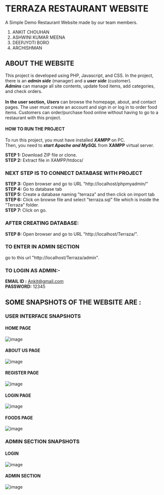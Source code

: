 #                                                             TERRAZA RESTAURANT WEBSITE 

A Simple Demo Restaurant Website made by our team members.
1. ANKIT CHOUHAN
2. ASHWINI KUMAR MEENA
3. DEEPJYOTI BORO
4. ARCHISHMAN

## ABOUT THE WEBSITE
This project is developed using PHP, Javascript, and CSS. In the project, there is an ***admin side*** (manager) and a ***user side*** (customer).<br /> ***Admins*** can manage all site contents, update food items, add categories, and check orders.<br /><br />
**In the user section,** ***Users*** can browse the homepage, about, and contact pages. The user must create an account and sign in or log in to order food items. Customers can order/purchase food online without having to go to a restaurant with this project.


#### HOW TO RUN THE PROJECT
To run this project, you must have installed **_XAMPP_** on PC.<br />
Then, you need to **_start Apache and MySQL_** from **XAMPP** virtual server.

**STEP 1:** Download ZIP file or clone.<br />
**STEP 2:** Extract file in XAMPP/htdocs/

### NEXT STEP IS TO CONNECT DATABASE WITH PROJECT
**STEP 3:** Open browser and go to URL "http://localhost/phpmyadmin/"<br />
**STEP 4:** Go to database tab<br />
**STEP 5:** Create a database naming "terraza" and then click on import tab<br />
**STEP 6:** Click on browse file and select "terraza.sql" file which is inside the "Terraza" folder.<br />
**STEP 7:** Click on go.

### AFTER CREATING DATABASE:
**STEP 8:** Open browser and go to URL "http://localhost/Terraza/".

### TO ENTER IN ADMIN SECTION

go to this url "http://localhost/Terraza/admin".

### TO LOGIN AS ADMIN:-
**EMAIL ID :** Ankit@gmail.com  <br />
**PASSWORD:** 12345


## SOME SNAPSHOTS OF THE WEBSITE ARE : 

### USER INTERFACE SNAPSHOTS
#### HOME PAGE
![image](https://user-images.githubusercontent.com/78903052/201092391-92786b57-6b85-4e16-809c-b70a50841122.png)

#### ABOUT US PAGE
![image](https://user-images.githubusercontent.com/78903052/201093488-75729075-abfd-4a51-81a5-4300fb13fc77.png)

#### REGISTER PAGE
![image](https://user-images.githubusercontent.com/78903052/201093733-67fe16a2-2e11-4210-815b-471631655601.png)

#### LOGIN PAGE
![image](https://user-images.githubusercontent.com/78903052/201093814-8b9794d4-4312-4656-87be-ee6ba7fb3b1c.png)

#### FOODS PAGE
![image](https://user-images.githubusercontent.com/78903052/201094224-c1d519e1-efc6-4c6a-9237-8878c351b1b8.png)

### ADMIN SECTION SNAPSHOTS

#### LOGIN 
![image](https://user-images.githubusercontent.com/78903052/201094954-2d4fe39f-171c-46e6-94ab-348727b7cebe.png)

#### ADMIN SECTION
![image](https://user-images.githubusercontent.com/78903052/201094784-550e23bd-ef4f-4541-8b88-5c94201a6a7b.png)
